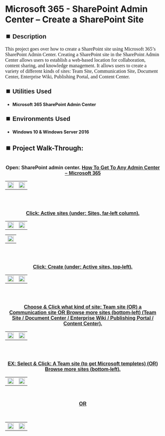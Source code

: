 <h1>Microsoft 365 - SharePoint Admin Center – Create a SharePoint Site</h1>


<h2 style="font-family: Arial, sans-serif; font-size: 20px; font-weight: bold; margin-top: 24px; margin-bottom: 12px;">
⏹️ Description</h2>

<p style="font-family: Georgia, serif; font-size: 16px; margin-top: 12px; margin-bottom: 12px;">
This project goes over how to create a SharePoint site using Microsoft 365’s SharePoint Admin Center. Creating a SharePoint site in the SharePoint Admin Center allows users to establish a web-based location for collaboration, content sharing, and knowledge management. It allows users to create a variety of different kinds of sites: Team Site, Communication Site, Document Center, Enterprise Wiki, Publishing Portal,  and Content Center.
</b>



<h2 style="font-family: Arial, sans-serif; font-size: 20px; font-weight: bold; margin-top: 24px; margin-bottom: 12px;">
⏹️ Utilities Used</h2>
  
<p style="font-family: Georgia, serif; font-size: 16px; margin-top: 12px; margin-bottom: 12px;">
 
 - <b>Microsoft 365 SharePoint Admin Center</b>



<h2 style="font-family: Arial, sans-serif; font-size: 20px; font-weight: bold; margin-top: 24px; margin-bottom: 12px;"> 
⏹️ Environments Used </h2>

<p style="font-family: Georgia, serif; font-size: 16px; margin-top: 12px; margin-bottom: 12px;">
 
- <b>Windows 10 & Windows Server 2016</b>



<h2 style="font-family: Arial, sans-serif; font-size: 20px; font-weight: bold; margin-top: 24px; margin-bottom: 12px;"> 
<h2>
⏹️ Project Walk-Through:</h2>
 <br/>

<div style="text-align:center;">
  <span style="font-family: Arial, sans-serif; font-size: 16px;"><b>Open: SharePoint admin center.  <a href="https://github.com/RashadHagen/Microsoft-365-Get-To-Any-Admin-Center" style="font-family: Arial, sans-serif; font-size: 16px; font-weight: bold;">How To Get To Any Admin Center – Microsoft 365</b></span>  
<br/>

<table>
  <tr>
    <td><img src="https://imgur.com/fz9cZe9.png" height="100%" width="100%" /></td>
    <td><img src="https://imgur.com/KwpeFtv.png" height="100%" width="100%" /></td>
  </tr>
</table>

<br /><br />


<div style="text-align:center;">
  <span style="font-family: Arial, sans-serif; font-size: 16px;"><b>Click: Active sites (under: Sites, far-left column).</b></span>  
<br/>

<table>
  <tr>
    <td><img src="https://imgur.com/GtZwiCh.png" height="100%" width="100%" /></td>
    <td><img src="https://imgur.com/M4GxDJs.png" height="100%" width="100%" /></td>
  </tr>
</table>

<table>
  <tr>
    <td><img src="https://imgur.com/TmcZy18.png" height="100%" width="100%" /></td>
  </tr>
</table>

<br /><br />


<div style="text-align:center;">
  <span style="font-family: Arial, sans-serif; font-size: 16px;"><b>Click: Create (under: Active sites, top-left).</b></span>  
<br/>

<table>
  <tr>
    <td><img src="https://imgur.com/2UsfRoO.png" height="100%" width="100%" /></td>
    <td><img src="https://imgur.com/HsNaHip.png" height="100%" width="100%" /></td>
  </tr>
</table>

<br /><br />


<div style="text-align:center;">
  <span style="font-family: Arial, sans-serif; font-size: 16px;"><b>Choose & Click what kind of site: Team site  (OR)  a Communication site OR Browse more sites (bottom-left) (Team Site / Document Center / Enterprise Wiki / Publishing Portal / Content Center).</b></span>  
<br/>

<table>
  <tr>
    <td><img src="https://imgur.com/Yl7aJPa.png" height="100%" width="100%" /></td>
    <td><img src="https://imgur.com/YGlyGkA.png" height="100%" width="100%" /></td>
  </tr>
</table>

<br /><br />


<div style="text-align:center;">
  <span style="font-family: Arial, sans-serif; font-size: 16px;"><b>EX: Select & Click: A Team site (to get Microsoft templetes)  (OR)  Browse more sites (bottom-left).</b></span>  
<br/>

<table>
  <tr>
    <td><img src="https://imgur.com/tsnTOCq.png" height="100%" width="100%" /></td>
    <td><img src="https://imgur.com/C13Uy9a.png" height="100%" width="100%" /></td>
  </tr>
</table>

<br />

  <span style="font-family: Arial, sans-serif; font-size: 16px;"><b>OR</b></span>

<br />

<table>
  <tr>
    <td><img src="https://imgur.com/HNc20Vz.png" height="100%" width="100%" /></td>
    <td><img src="https://imgur.com/MphagBW.png" height="100%" width="100%" /></td>
  </tr>
</table>

<br /><br />


